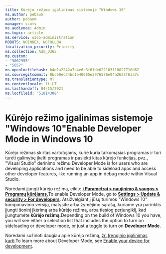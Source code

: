 ```yaml
---
title: Kūrėjo režimo įgalinimas sistemoje "Windows 10"
ms.author: pebaum
author: pebaum
manager: scotv
ms.audience: Admin
ms.topic: article
ms.service: o365-administration
ROBOTS: NOINDEX, NOFOLLOW
localization_priority: Priority
ms.collection: Adm_O365
ms.custom:
- "9002955"
- "5657"
ms.openlocfilehash: b4d1a2242a7c4e6c8f61de022103118827710d62
ms.sourcegitcommit: 8bc60ec34bc1e40685e3976576e04a2623f63a7c
ms.translationtype: MT
ms.contentlocale: lt-LT
ms.lasthandoff: 04/15/2021
ms.locfileid: "51814308"
---
```

# <a name="enable-developer-mode-in-windows-10"></a><span data-ttu-id="53f4d-102">Kūrėjo režimo įgalinimas sistemoje "Windows 10"</span><span class="sxs-lookup"><span data-stu-id="53f4d-102">Enable Developer Mode in Windows 10</span></span>

<span data-ttu-id="53f4d-103">Kūrėjo režimas skirtas vartotojams, kurie kuria taikomąsias programas ir turi turėti galimybę įkelti programas ir pasiekti kitas kūrėjo funkcijas, pvz., "Visual Studio" derinimo režimu.</span><span class="sxs-lookup"><span data-stu-id="53f4d-103">Developer Mode is for users who are developing applications and need to be able to sideload apps and access other developer features, like running an app in debug mode within Visual Studio.</span></span>

<span data-ttu-id="53f4d-104">Norėdami įjungti kūrėjo režimą, eikite **[į Parametrai > naujinimo & saugos > Programų kūrėjams.](ms-settings:developers?activationSource=GetHelp)**</span><span class="sxs-lookup"><span data-stu-id="53f4d-104">To enable Developer Mode, go to **[Settings > Update & security > For developers](ms-settings:developers?activationSource=GetHelp)**.</span></span> <span data-ttu-id="53f4d-105">Atsižvelgiant į jūsų turimos "Windows 10" komponavimo versiją, matysite arba žymėjimo sąrašą, kuriame yra parinktis įjungti šoninį įkėrimą arba kūrėjo režimą, arba tiesiog perjungiklį, kad įjungtumėte **kūrėjo režimą.**</span><span class="sxs-lookup"><span data-stu-id="53f4d-105">Depending on the build of Windows 10 you have, you will see either a selection list that includes the option to turn on sideloading or developer mode, or just a toggle to turn on **Developer Mode**.</span></span>

<span data-ttu-id="53f4d-106">Norėdami sužinoti daugiau apie kūrėjo režimą, [žr. Įrenginio įgalinimas kurti](https://docs.microsoft.com/windows/uwp/get-started/enable-your-device-for-development).</span><span class="sxs-lookup"><span data-stu-id="53f4d-106">To learn more about Developer Mode, see [Enable your device for development](https://docs.microsoft.com/windows/uwp/get-started/enable-your-device-for-development).</span></span>
